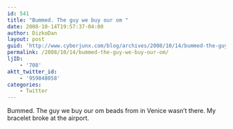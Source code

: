 ```yaml
---
id: 541
title: "Bummed. The guy we buy our om "
date: 2008-10-14T19:57:37-04:00
author: DizkoDan
layout: post
guid: 'http://www.cyberjunx.com/blog/archives/2008/10/14/bummed-the-guy-we-buy-our-om/'
permalink: /2008/10/14/bummed-the-guy-we-buy-our-om/
ljID:
    - '708'
aktt_twitter_id:
    - '959848058'
categories:
    - Twitter
---
```


Bummed. The guy we buy our om beads from in Venice wasn’t there. My bracelet broke at the airport.